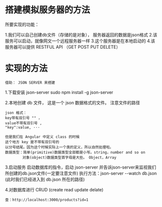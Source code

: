 # 搭建模拟服务器的方法
所要实现的功能：

1.我们可以自己创建db文件（存储的是对象）， 服务器返回的数据是json格式
2.该服务可以启动，就像网文一个远程服务器一样
3.这个服务器是在本地启动的
4.该服务器可以提供 RESTFUL API （GET POST PUT DELETE）

# 实现的方法

    借助： JSON SERVER 来搭建

1.下载安装 json-server 
    sudo npm install -g json-server

2.本地创建 db 文件， 这是一个 json 数据格式的文件。 注意文件的路径

    json 格式：
    key带有双引号 "" ，
    value不带有双引号 ,
    "key":value, ···
    
    但是我们在 Angular 中定义 class 的时候
    这个地方 key 是不带有双引号的
    以分号结尾。因为这个时候实际上一个类的定义，所以自然处理啦。
    数据类型：简单(primitive)数据类型全部都是小写。string，number and so on
            对象(object)数据类型首字母是大些。 Object，Array

3.启动服务
    启动数据库的指令，启动 json-server 并告诉json-server来监视我们所创建的db.json文件(一定要注意文件)
    执行方法：json-server --watch db.json (此时我们已经进入到 db.json 所在的路径) 

4.对数据库进行 CRUD (create read update delate)
    
    查：http://localhost:3000/products?id=1





